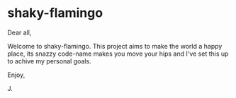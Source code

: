 # shaky-flamingo

Dear all,

Welcome to shaky-flamingo. This project aims to make the world a happy place, its snazzy code-name makes you move your hips and I've set this up to achive my personal goals. 

Enjoy,

J. 
